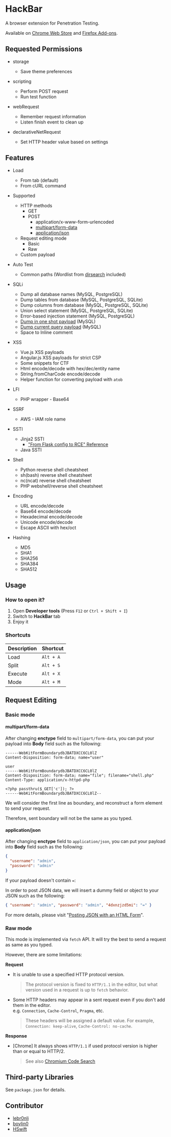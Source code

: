 # HackBar

A browser extension for Penetration Testing.

Available on [Chrome Web Store](https://chrome.google.com/webstore/detail/hackbar/ginpbkfigcoaokgflihfhhmglmbchinc) and [Firefox Add-ons](https://addons.mozilla.org/en-US/firefox/addon/firefox-hackbar).

## Requested Permissions

- storage

  - Save theme preferences

- scripting

  - Perform POST request
  - Run test function

- webRequest

  - Remember request information
  - Listen finish event to clean up

- declarativeNetRequest
  - Set HTTP header value based on settings

## Features

- Load

  - From tab (default)
  - From cURL command

- Supported

  - HTTP methods
    - GET
    - POST
      - application/x-www-form-urlencoded
      - [multipart/form-data](#multipartform-data)
      - [application/json](#applicationjson)
  - Request editing mode
    - Basic
    - Raw
  - Custom payload

- Auto Test

  - Common paths (Wordlist from [dirsearch](https://github.com/maurosoria/dirsearch/blob/master/db/dicc.txt) included)

- SQLi

  - Dump all database names (MySQL, PostgreSQL)
  - Dump tables from database (MySQL, PostgreSQL, SQLite)
  - Dump columns from database (MySQL, PostgreSQL, SQLite)
  - Union select statement (MySQL, PostgreSQL, SQLite)
  - Error-based injection statement (MySQL, PostgreSQL)
  - [Dump in one shot payload](https://github.com/swisskyrepo/PayloadsAllTheThings/blob/master/SQL%20Injection/MySQL%20Injection.md#mysql-dios---dump-in-one-shot) (MySQL)
  - [Dump current query payload](https://github.com/swisskyrepo/PayloadsAllTheThings/blob/master/SQL%20Injection/MySQL%20Injection.md#mysql-current-queries) (MySQL)
  - Space to Inline comment

- XSS

  - Vue.js XSS payloads
  - Angular.js XSS payloads for strict CSP
  - Some snippets for CTF
  - Html encode/decode with hex/dec/entity name
  - String.fromCharCode encode/decode
  - Helper function for converting payload with `atob`

- LFI

  - PHP wrapper - Base64

- SSRF

  - AWS - IAM role name

- SSTI

  - Jinja2 SSTI
    - ["From Flask config to RCE" Reference](https://twitter.com/realgam3/status/1184747565415358469)
  - Java SSTI

- Shell

  - Python reverse shell cheatsheet
  - sh(bash) reverse shell cheatsheet
  - nc(ncat) reverse shell cheatsheet
  - PHP webshell/reverse shell cheatsheet

- Encoding

  - URL encode/decode
  - Base64 encode/decode
  - Hexadecimal encode/decode
  - Unicode encode/decode
  - Escape ASCII with hex/oct

- Hashing
  - MD5
  - SHA1
  - SHA256
  - SHA384
  - SHA512

## Usage

### How to open it?

1. Open **Developer tools** (Press `F12` or `Ctrl + Shift + I`)
2. Switch to **HackBar** tab
3. Enjoy it

### Shortcuts

| Description | Shortcut  |
| ----------- | --------- |
| Load        | `Alt + A` |
| Split       | `Alt + S` |
| Execute     | `Alt + X` |
| Mode        | `Alt + M` |

## Request Editing

### Basic mode

#### multipart/form-data

After changing **enctype** field to `multipart/form-data`, you can put your payload into **Body** field such as the following:

```text
------WebKitFormBoundarydbJBATDXCC6CL0lZ
Content-Disposition: form-data; name="user"

user
------WebKitFormBoundarydbJBATDXCC6CL0lZ
Content-Disposition: form-data; name="file"; filename="shell.php"
Content-Type: application/x-httpd-php

<?php passthru($_GET['c']); ?>
------WebKitFormBoundarydbJBATDXCC6CL0lZ--
```

We will consider the first line as boundary, and reconstruct a form element to send your request.

Therefore, sent boundary will not be the same as you typed.

#### application/json

After changing **enctype** field to `application/json`, you can put your payload into **Body** field such as the following:

```json
{
  "username": "admin",
  "password": "admin"
}
```

If your payload doesn't contain `=`:

In order to post JSON data, we will insert a dummy field or object to your JSON such as the following:

```json
{ "username": "admin", "password": "admin", "4dxnzjzd5mi": "=" }
```

For more details, please visit "[Posting JSON with an HTML Form](https://systemoverlord.com/2016/08/24/posting-json-with-an-html-form.html)".

### Raw mode

This mode is implemented via `fetch` API. It will try the best to send a request as same as you typed.

However, there are some limitations:

**Request**

- It is unable to use a specified HTTP protocol version.
  > The protocol version is fixed to `HTTP/1.1` in the editor, but what version used in a request is up to `fetch` behavior.
- Some HTTP headers may appear in a sent request even if you don't add them in the editor.<br/>
  e.g. `Connection`, `Cache-Control`, `Pragma`, etc.
  > These headers will be assigned a default value. For example, `Connection: keep-alive`, `Cache-Control: no-cache`.

**Response**

- [Chrome] It always shows `HTTP/1.1` if used protocol version is higher than or equal to HTTP/2.
  > See also [Chromium Code Search](https://source.chromium.org/chromium/chromium/src/+/main:net/spdy/spdy_http_utils.cc;l=61;drc=30a7c30387dfa7d2d6529f8eebde7904624bf790;bpv=1;bpt=0)

## Third-party Libraries

See `package.json` for details.

## Contributor

- [lebr0nli](https://github.com/lebr0nli)
- [boylin0](https://github.com/boylin0)
- [HSwift](https://github.com/HSwift)
